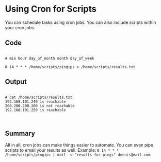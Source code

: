 # Using Cron for Scripts

You can schedule tasks using cron jobs. You can also include scripts within your cron jobs.

## Code

```

# min hour day_of_month month day_of_week

0 14 * * * /home/scripts/pingips > /home/scripts/results.txt

```


## Output

```

# cat /home/scripts/results.txt
192.168.101.240 is reachable
200.200.200.200 is not reachable
192.168.101.250 is reachable



```

## Summary

All in all, cron jobs can make things easier to automate. You can even pipe scripts to email your results as well. Example: ``` 0 14 * * * /home/scripts/pingips | mail -s "results for pings" dennis@mail.com ```
